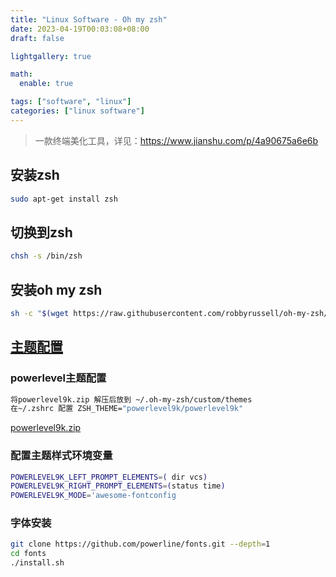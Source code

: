 ```yaml
---
title: "Linux Software - Oh my zsh"
date: 2023-04-19T00:03:08+08:00
draft: false

lightgallery: true

math:
  enable: true

tags: ["software", "linux"]
categories: ["linux software"]
---
```


>一款终端美化工具，详见：<https://www.jianshu.com/p/4a90675a6e6b>

## 安装zsh
```bash
sudo apt-get install zsh
```

## 切换到zsh
```bash
chsh -s /bin/zsh
``` 
## 安装oh my zsh
```bash
sh -c "$(wget https://raw.githubusercontent.com/robbyrussell/oh-my-zsh/master/tools/install.sh -O -)"
```

## [主题配置](https://www.jianshu.com/p/9c3439cc3bdb)
### powerlevel主题配置
```bash
将powerlevel9k.zip 解压后放到 ~/.oh-my-zsh/custom/themes
在~/.zshrc 配置 ZSH_THEME="powerlevel9k/powerlevel9k" 
```
[powerlevel9k.zip](/other/powerlevel9k.zip)

### 配置主题样式环境变量
```bash
POWERLEVEL9K_LEFT_PROMPT_ELEMENTS=( dir vcs)
POWERLEVEL9K_RIGHT_PROMPT_ELEMENTS=(status time)
POWERLEVEL9K_MODE='awesome-fontconfig
```

### 字体安装
```bash
git clone https://github.com/powerline/fonts.git --depth=1
cd fonts
./install.sh
```